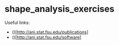 # shape_analysis_exercises

Useful links:

- ()[http://ani.stat.fsu.edu/publications]
- ()[http://ani.stat.fsu.edu/software]
